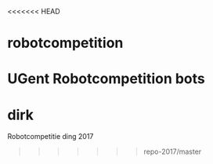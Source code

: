 <<<<<<< HEAD
# robotcompetition
UGent Robotcompetition bots
=======
# dirk
Robotcompetitie ding 2017
>>>>>>> repo-2017/master
